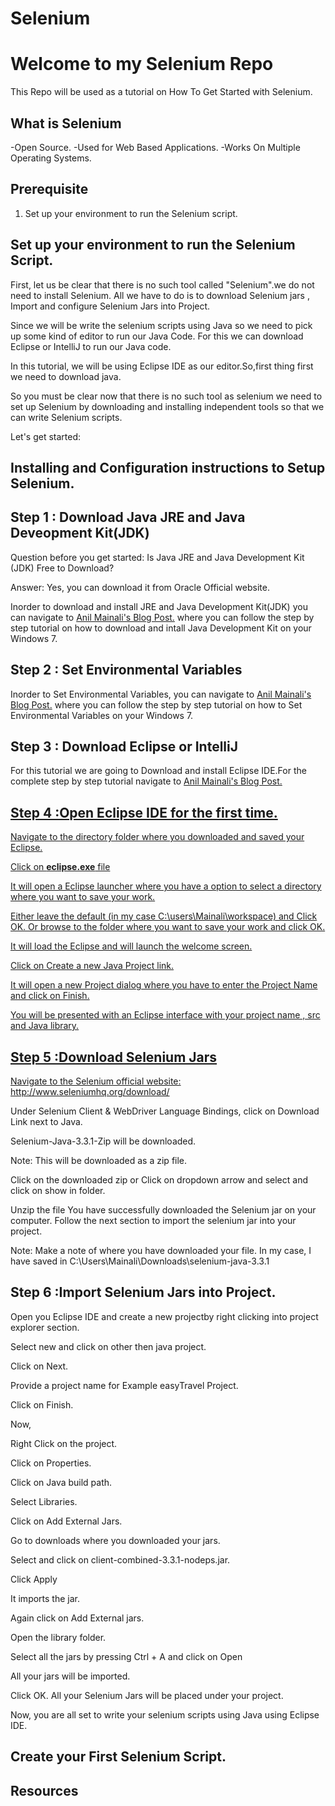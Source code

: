 # Selenium
# Welcome to my Selenium Repo

This Repo will be used as a tutorial on How To Get Started with Selenium.

## What is Selenium

-Open Source.
-Used for Web Based Applications.
-Works On Multiple Operating Systems.

## Prerequisite
1. Set up your environment to run the Selenium script.

## Set up your environment to run the Selenium Script.
First, let us be clear that there is no such tool called "Selenium".we do not need to install Selenium. All we have to do is to download Selenium jars , Import and configure Selenium Jars into Project.

Since we will be write the selenium scripts using Java so we need to pick up some kind of editor to run our Java Code. For this we can  download Eclipse or IntelliJ to run our Java code.

In this tutorial, we will be using Eclipse IDE as our editor.So,first thing first we need to download java.

So you must be clear now that there is no such tool as selenium we need to set up Selenium by downloading and installing independent tools so that we can write Selenium scripts.

Let's get started:

## Installing and Configuration instructions to Setup Selenium.

## Step 1 : Download Java JRE and Java Deveopment Kit(JDK)
Question before you get started: Is Java JRE and Java Development Kit (JDK) Free to Download?

Answer: Yes, you can download it from Oracle Official website.

Inorder to download and install JRE and Java Development Kit(JDK) you can navigate to <a href="http://softwaretestingcafe.com/how-to-download-and-install-java-development-kit-jdk/"> Anil Mainali's Blog Post.</a> where you can follow the step by step tutorial on how to download and intall Java Development Kit on your Windows 7.

## Step 2 : Set Environmental Variables
Inorder to Set Environmental Variables, you can navigate to <a href="http://softwaretestingcafe.com/how-to-set-the-path-and-environment-variables-in-windows-7/?preview=true"> Anil Mainali's Blog Post.</a> where you can follow the step by step tutorial on how to Set Environmental Variables on your Windows 7.

## Step 3 : Download Eclipse or IntelliJ
For this tutorial we are going to Download and install Eclipse IDE.For the complete step by step tutorial navigate to <a href="http://softwaretestingcafe.com/how-to-download-eclipse-neon-on-windows-7/"> Anil Mainali's Blog Post.

## Step 4 :Open Eclipse IDE for the first time.
Navigate to the directory folder where you downloaded and saved your Eclipse.

Click on **eclipse.exe** file

It will open a Eclipse launcher where you have a option to select a directory where you want to save your work.

Either leave the default (in my case C:\users\Mainali\workspace) and Click OK. Or browse to the folder where you want to save your work and click OK.

It will load the Eclipse and will launch the welcome screen.

Click on Create a new Java Project link.

It will open a new Project dialog where you have to enter the Project Name and click on Finish.

You will be presented with an Eclipse interface with your project name , src and Java library.

## Step 5 :Download Selenium Jars
Navigate to the Selenium official website: http://www.seleniumhq.org/download/

Under Selenium Client & WebDriver Language Bindings, click on Download Link next to Java.

Selenium-Java-3.3.1-Zip will be downloaded.

Note: This will be downloaded as a zip file.

Click on the downloaded zip or Click on dropdown arrow and select and click on show in folder.

Unzip the file
 You have successfully downloaded the Selenium jar on your computer. Follow the next section to import  the selenium jar into your project.
 
 Note: Make a note of where you have downloaded your file. In my case, I have saved in C:\Users\Mainali\Downloads\selenium-java-3.3.1

## Step 6 :Import Selenium Jars into Project.

Open you Eclipse IDE and create a new projectby right clicking into project explorer section.

Select new and click on other then java project.

Click on Next.

Provide a project name for Example easyTravel Project.

Click on Finish.

Now,

Right Click on the project.

Click on Properties.

Click on Java build path.

Select Libraries.

Click on Add External Jars.

Go to downloads where you downloaded your jars.

Select and click on client-combined-3.3.1-nodeps.jar.

Click Apply

It imports the jar.

Again click on Add External jars.

Open the library folder.

Select all the jars by pressing Ctrl + A and click on Open

All your jars will be imported.

Click OK. All your Selenium Jars will be placed under your project.

Now, you are all set to write your selenium scripts using Java using Eclipse IDE.


## Create your First Selenium Script.


## Resources



